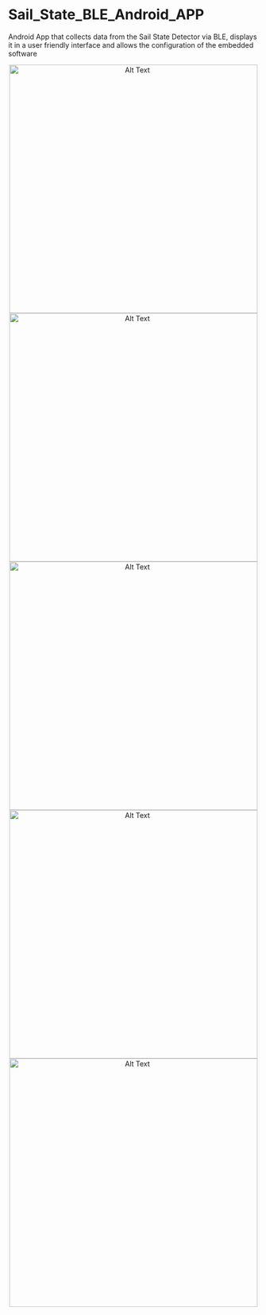 # Sail_State_BLE_Android_APP
Android App that collects data from the Sail State Detector via BLE, displays it in a user friendly interface and allows the configuration of the embedded software

<p align="center">
<img src="https://github.com/RamiMarzougui/Sail_State_BLE_Android_APP/blob/main/images/Screenshot_20240218-141125_S2S%20Connect.jpg?raw=true" alt="Alt Text" width="500"/>

<img src="https://github.com/RamiMarzougui/Sail_State_BLE_Android_APP/blob/main/images/Screenshot_20240218-141151_S2S%20Connect.jpg?raw=true" alt="Alt Text" width="500"/>

<img src="https://github.com/RamiMarzougui/Sail_State_BLE_Android_APP/blob/main/images/Screenshot_20240218-141159_S2S%20Connect.jpg?raw=true" alt="Alt Text" width="500"/>

<img src="https://github.com/RamiMarzougui/Sail_State_BLE_Android_APP/blob/main/images/Screenshot_20240218-141210_S2S%20Connect.jpg?raw=true" alt="Alt Text" width="500"/>

<img src="https://github.com/RamiMarzougui/Sail_State_BLE_Android_APP/blob/main/images/Screenshot_20240218-141217_S2S%20Connect.jpg?raw=true" alt="Alt Text" width="500"/>
</p>
